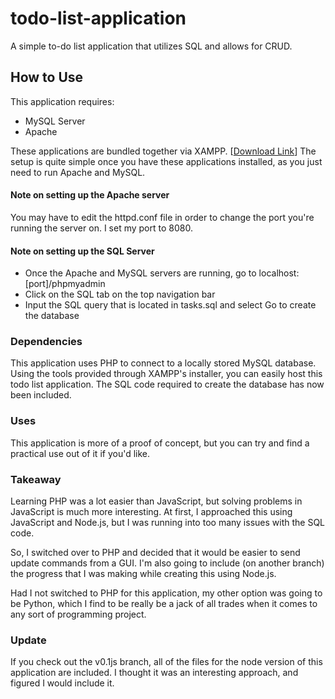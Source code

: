 # todo-list-application
A simple to-do list application that utilizes SQL and allows for CRUD.

## How to Use
This application requires:
- MySQL Server
- Apache

These applications are bundled together via XAMPP. [[Download Link](https://www.apachefriends.org/download.html)]
The setup is quite simple once you have these applications installed, as you just need to run Apache and MySQL.

#### Note on setting up the Apache server
You may have to edit the httpd.conf file in order to change the port you're running the server on. I set my port to 8080.

#### Note on setting up the SQL Server
- Once the Apache and MySQL servers are running, go to localhost:[port]/phpmyadmin
- Click on the SQL tab on the top navigation bar
- Input the SQL query that is located in tasks.sql and select Go to create the database 

### Dependencies
This application uses PHP to connect to a locally stored MySQL database. Using the tools provided through XAMPP's installer, you can easily host this todo list application. The SQL code required to create the database has now been included.

### Uses
This application is more of a proof of concept, but you can try and find a practical use out of it if you'd like.

### Takeaway
Learning PHP was a lot easier than JavaScript, but solving problems in JavaScript is much more interesting. At first, I approached this using JavaScript and Node.js, but I was running into too many issues with the SQL code.

So, I switched over to PHP and decided that it would be easier to send update commands from a GUI. I'm also going to include (on another branch) the progress that I was making while creating this using Node.js.

Had I not switched to PHP for this application, my other option was going to be Python, which I find to be really be a jack of all trades when it comes to any sort of programming project.

### Update
If you check out the v0.1js branch, all of the files for the node version of this application are included. I thought it was an interesting approach, and figured I would include it.
